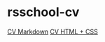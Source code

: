 # rsschool-cv
[CV Markdown](https://mrnarizona.github.io/rsschool-cv/cv)
[CV HTML + CSS](https://mrnarizona.github.io/rsschool-cv/)
